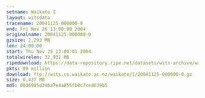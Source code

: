 ```yaml
---
setname: Waikato I
layout: witsdata
tracename: 20041125-000000-0
end: Fri Nov 26 13:00:00 2004
originalname: 20041125-000000-0
gzsize: 2,293 MB
len: 24:00:00
start: Thu Nov 25 13:00:01 2004
totalwirelen: 32,931 MB
ripedownload: https://data-repository.ripe.net/datasets/wits-archive/waikato/1/20041125-000000-0.gz
pkts: 89 million
download: ftp://wits.cs.waikato.ac.nz/waikato/1/20041125-000000-0.gz
size: 6,437 MB
md5: 8036985d346a7e4a855fb0c7ced639b5
---
```

